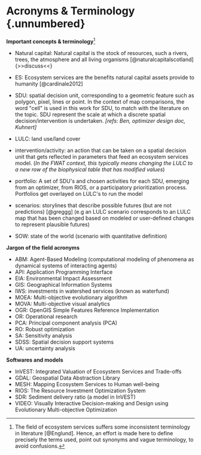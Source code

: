 # Acronyms & Terminology {.unnumbered}

**Important concepts & terminology**[^123back]

[^123back]: The field of ecosystem services suffers some inconsistent terminology in literature [@Englund]. Hence, an effort is made here to define precisely the terms used, point out synonyms and vague terminology, to avoid confusions.

* Natural capital: Natural capital is the stock of resources, such a rivers, trees, the atmosphere and all living organisms [@naturalcapitalscotland] {>>discuss<<}
* ES: Ecosystem services are the benefits natural capital assets provide to humanity [@cardinale2012]

* SDU: spatial decision unit, corresponding to a geometric feature such as polygon, pixel, lines or point. In the context of map comparisons, the word "cell" is used in this work for SDU, to match with the literature on the topic. SDU represent the scale at which a discrete spatial decision/intervention is undertaken. *[refs: Ben, optimizer design doc, Kuhnert]*
* LULC: land use/land cover
* intervention/activity: an action that can be taken on a spatial decision unit that gets reflected in parameters that feed an ecosystem services model. (*In the FWAT context, this typically means changing the LULC to a new row of the biophysical table that has modified values*)
* portfolio: A set of SDU's and chosen activities for each SDU, emerging from an optimizer, from RIOS, or a participatory prioritization process. Portfolios get overlayed on LULC's to run the model
* scenarios: storylines that describe possible futures (but are not predictions) [@greggg] (e.g an LULC scenario corresponds to an LULC map that has been changed based on modeled or user-defined changes to represent plausible futures)
* SOW: state of the world (scenario with quantitative definition)

**Jargon of the field acronyms**

* ABM: Agent-Based Modeling (computational modeling of phenomena as dynamical systems of interacting agents)
* API: Application Programming Interface
* EIA: Environmental Impact Assessment
* GIS: Geographical Information Systems
* IWS: investments in watershed services (known as waterfund)
* MOEA: Multi-objective evolutionary algorithm* MOVA: Multi-objective visual analytics
* OGR: OpenGIS Simple Features Reference Implementation* OR: Operational research* PCA: Principal component analysis (PCA) * RO: Robust optimization
* SA: Sensitivity analysis* SDSS: Spatial decision support systems 
* UA: uncertainty analysis

**Softwares and models**

* InVEST: Integrated Valuation of Ecosystem Services and Trade-offs
* GDAL: Geospatial Data Abstraction Library
* MESH:  Mapping Ecosystem Services to Human well-being
* RIOS: The Resource Investment Optimization System
* SDR: Sediment delivery ratio (a model in InVEST)
* VIDEO: Visually Interactive Decision-making and Design using Evolutionary Multi-objective Optimization

